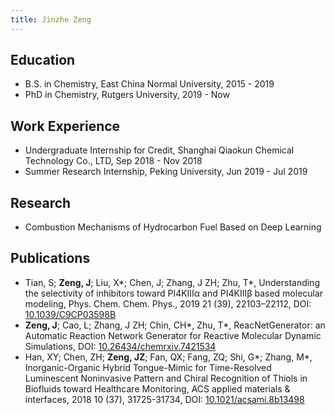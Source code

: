 ```yaml
---
title: Jinzhe Zeng
---
```


## Education

- B.S. in Chemistry, East China Normal University, 2015 - 2019
- PhD in Chemistry, Rutgers University, 2019 - Now

## Work Experience

- Undergraduate Internship for Credit, Shanghai Qiaokun Chemical Technology Co.,
  LTD, Sep 2018 - Nov 2018
- Summer Research Internship, Peking University, Jun 2019 - Jul 2019

## Research

- Combustion Mechanisms of Hydrocarbon Fuel Based on Deep Learning

## Publications

- Tian, S; **Zeng, J**; Liu, X\*; Chen, J; Zhang, J ZH; Zhu, T\*, Understanding
  the selectivity of inhibitors toward PI4KIIIα and PI4KIIIβ based molecular
  modeling, Phys. Chem. Chem. Phys., 2019 21 (39), 22103–22112, DOI:
  [10.1039/C9CP03598B](https://doi.org/10.1039/C9CP03598B)
- **Zeng, J**; Cao, L; Zhang, J ZH; Chin, CH\*, Zhu, T\*, ReacNetGenerator: an
  Automatic Reaction Network Generator for Reactive Molecular Dynamic
  Simulations, DOI:
  [10.26434/chemrxiv.7421534](https://doi.org/10.26434/chemrxiv.7421534)
- Han, XY; Chen, ZH; **Zeng, JZ**; Fan, QX; Fang, ZQ; Shi, G\*; Zhang, M\*,
  Inorganic-Organic Hybrid Tongue-Mimic for Time-Resolved Luminescent
  Noninvasive Pattern and Chiral Recognition of Thiols in Biofluids toward
  Healthcare Monitoring, ACS applied materials & interfaces, 2018 10 (37),
  31725-31734, DOI:
  [10.1021/acsami.8b13498](https://doi.org/10.1021/acsami.8b13498)
